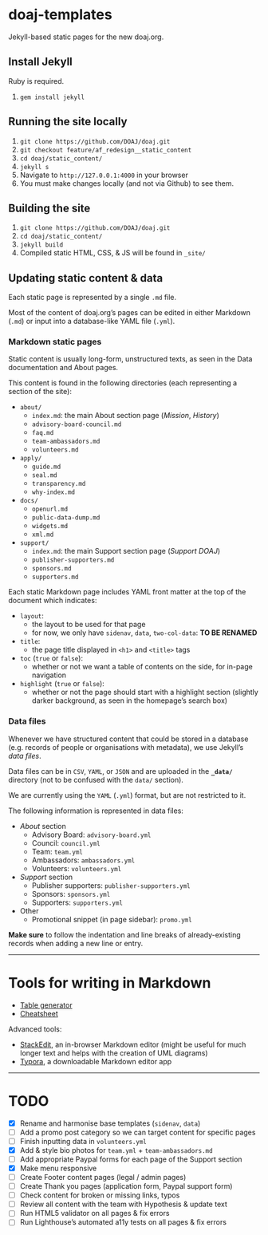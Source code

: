 # doaj-templates

Jekyll-based static pages for the new doaj.org. 


## Install Jekyll

Ruby is required.

1. `gem install jekyll`

## Running the site locally

1. `git clone https://github.com/DOAJ/doaj.git`
2. `git checkout feature/af_redesign__static_content`
3. `cd doaj/static_content/`
4. `jekyll s`
5. Navigate to `http://127.0.0.1:4000` in your browser
6. You must make changes locally (and not via Github) to see them.

## Building the site

1. `git clone https://github.com/DOAJ/doaj.git`
2. `cd doaj/static_content/`
3. `jekyll build`
4. Compiled static HTML, CSS, & JS will be found in `_site/`

## Updating static content & data

Each static page is represented by a single `.md` file.

Most of the content of doaj.org’s pages can be edited in either Markdown (`.md`) or input into a database-like YAML file (`.yml`). 

### Markdown static pages

Static content is usually long-form, unstructured texts, as seen in the Data documentation and About pages.

This content is found in the following directories (each representing a section of the site):

- `about/`
  - `index.md`: the main About section page (_Mission_, _History_)
  - `advisory-board-council.md`
  - `faq.md`
  - `team-ambassadors.md`
  - `volunteers.md`
- `apply/`
  - `guide.md`
  - `seal.md`
  - `transparency.md`
  - `why-index.md`
- `docs/`
  - `openurl.md`
  - `public-data-dump.md`
  - `widgets.md`
  - `xml.md`
- `support/`
  - `index.md`: the main Support section page (_Support DOAJ_)
  - `publisher-supporters.md`
  - `sponsors.md`
  - `supporters.md`

Each static Markdown page includes YAML front matter at the top of the document which indicates:

- `layout`:
  - the layout to be used for that page
  - for now, we only have `sidenav`, `data`, `two-col-data`: **TO BE RENAMED**
- `title`:
  - the page title displayed in `<h1>` and `<title>` tags
- `toc` (`true` or `false`):
  - whether or not we want a table of contents on the side, for in-page navigation
- `highlight` (`true` or `false`):
  - whether or not the page should start with a highlight section (slightly darker background, as seen in the homepage’s search box)

### Data files

Whenever we have structured content that could be stored in a database (e.g. records of people or organisations with metadata), we use Jekyll’s _data files_. 

Data files can be in `CSV`, `YAML`, or `JSON` and are uploaded in the **`_data/`** directory (not to be confused with the `data/` section).

We are currently using the `YAML` (`.yml`) format, but are not restricted to it.

The following information is represented in data files:
- _About_ section
  - Advisory Board: `advisory-board.yml`
  - Council: `council.yml`
  - Team: `team.yml`
  - Ambassadors: `ambassadors.yml`
  - Volunteers: `volunteers.yml`
- _Support_ section
  - Publisher supporters: `publisher-supporters.yml`
  - Sponsors: `sponsors.yml`
  - Supporters: `supporters.yml`
- Other
  - Promotional snippet (in page sidebar): `promo.yml`

**Make sure** to follow the indentation and line breaks of already-existing records when adding a new line or entry.

---

# Tools for writing in Markdown 

- [Table generator](https://www.tablesgenerator.com/markdown_tables)
- [Cheatsheet](https://github.com/adam-p/markdown-here/wiki/Markdown-Cheatsheet) 

Advanced tools: 
- [StackEdit](https://stackedit.io/), an in-browser Markdown editor (might be useful for much longer text and helps with the creation of UML diagrams) 
- [Typora](https://typora.io/), a downloadable Markdown editor app

---

# TODO

- [x] Rename and harmonise base templates (`sidenav`, `data`) 
- [ ] Add a promo post category so we can target content for specific pages
- [ ] Finish inputting data in `volunteers.yml`
- [x] Add & style bio photos for `team.yml` + `team-ambassadors.md`
- [ ] Add appropriate Paypal forms for each page of the Support section 
- [x] Make menu responsive
- [ ] Create Footer content pages (legal / admin pages)
- [ ] Create Thank you pages (application form, Paypal support form) 
- [ ] Check content for broken or missing links, typos
- [ ] Review all content with the team with Hypothesis & update text
- [ ] Run HTML5 validator on all pages & fix errors 
- [ ] Run Lighthouse’s automated a11y tests on all pages & fix errors
